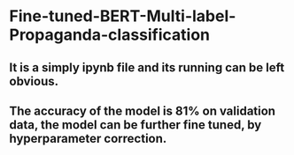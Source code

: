 # Fine-tuned-BERT-Multi-label-Propaganda-classification

## It is a simply ipynb file and its running can be left obvious.

## The accuracy of the model is 81% on validation data, the model can be further fine tuned, by hyperparameter correction.
